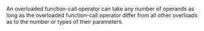 An overloaded function-call operator can take any number of operands as long as the overloaded function-call operator differ from all other overloads as to the number or types of their parameters.
